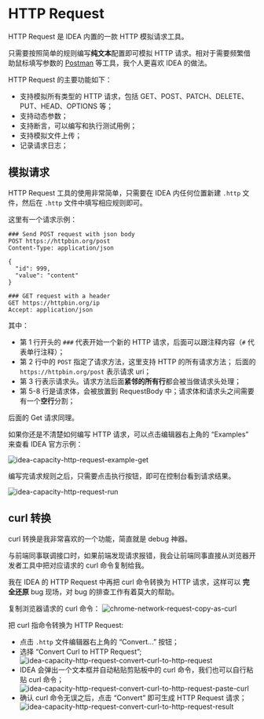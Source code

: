 # HTTP Request

HTTP Request 是 IDEA 内置的一款 HTTP 模拟请求工具。

只需要按照简单的规则编写**纯文本**配置即可模拟 HTTP 请求。相对于需要频繁借助鼠标填写参数的 [Postman](https://www.postman.com/) 等工具，我个人更喜欢 IDEA 的做法。

HTTP Request 的主要功能如下：

- 支持模拟所有类型的 HTTP 请求，包括 GET、POST、PATCH、DELETE、PUT、HEAD、OPTIONS 等；
- 支持动态参数；
- 支持断言，可以编写和执行测试用例；
- 支持模拟文件上传；
- 记录请求日志；

## 模拟请求

HTTP Request 工具的使用非常简单，只需要在 IDEA 内任何位置新建 `.http` 文件，然后在 `.http` 文件中填写相应规则即可。

这里有一个请求示例：

```http
### Send POST request with json body
POST https://httpbin.org/post
Content-Type: application/json

{
  "id": 999,
  "value": "content"
}

### GET request with a header
GET https://httpbin.org/ip
Accept: application/json
```

其中：

- 第 1 行开头的 `###` 代表开始一个新的 HTTP 请求，后面可以跟注释内容（`#` 代表单行注释）；
- 第 2 行中的 `POST` 指定了请求方法，这里支持 HTTP 的所有请求方法； 后面的 `https://httpbin.org/post` 表示请求 uri；
- 第 3 行表示请求头。请求方法后面**紧邻的所有行**都会被当做请求头处理；
- 第 5-8 行是请求体，会被放置到 RequestBody 中；请求体和请求头之间需要有一个**空行**分割；

后面的 Get 请求同理。

如果你还是不清楚如何编写 HTTP 请求，可以点击编辑器右上角的 “Examples” 来查看 IDEA 官方示例：

![idea-capacity-http-request-example-get](https://picgo-daily.oss-cn-guangzhou.aliyuncs.com/picgo-daily/2023/c06ef3cecd5bb6424baa526af604b4ae.png)

编写完请求规则之后，只需要点击执行按钮，即可在控制台看到请求结果。

![idea-capacity-http-request-run](https://picgo-daily.oss-cn-guangzhou.aliyuncs.com/picgo-daily/2023/241981341b50c4dfd22e016d7782ad7a.png)

## curl 转换

curl 转换是我非常喜欢的一个功能，简直就是 debug 神器。

与前端同事联调接口时，如果前端发现请求报错，我会让前端同事直接从浏览器开发者工具中把对应请求的 curl 命令复制给我。

我在 IDEA 的 HTTP Request 中再把 curl 命令转换为 HTTP 请求，这样可以 **完全还原** bug 现场，对 bug 的排查工作有着莫大的帮助。

复制浏览器请求的 curl 命令：
![chrome-network-request-copy-as-curl](https://picgo-daily.oss-cn-guangzhou.aliyuncs.com/picgo-daily/2023/1198fbc00ca06a553576b2621c4c99a4.png)

把 curl 指命令转换为 HTTP Request:

- 点击 `.http` 文件编辑器右上角的 “Convert...”  按钮；
- 选择 “Convert Curl to HTTP Request”;
  ![idea-capacity-http-request-convert-curl-to-http-request](https://picgo-daily.oss-cn-guangzhou.aliyuncs.com/picgo-daily/2023/f617d3e809d1da602b6c8b0d8d9bfd4e.png)
- IDEA 会弹出一个文本框并自动粘贴剪贴板中的 curl 命令，我们也可以自行粘贴 curl 命令；
  ![idea-capacity-http-request-convert-curl-to-http-request-paste-curl](https://picgo-daily.oss-cn-guangzhou.aliyuncs.com/picgo-daily/2023/7d75c5c2adf1a31956da56019d9e4283.png)
- 确认 curl 命令无误之后，点击 “Convert” 即可生成 HTTP Request 请求；
  ![idea-capacity-http-request-convert-curl-to-http-request-result](https://picgo-daily.oss-cn-guangzhou.aliyuncs.com/picgo-daily/2023/81f396b230e279bc18e52eedac2154b4.png)
